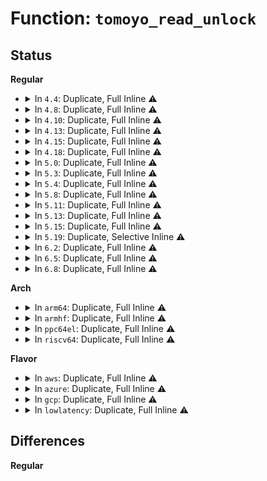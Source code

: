 # Function: <code>tomoyo_read_unlock</code>

## Status
<b>Regular</b>
<ul>
<li>
<details>
<summary>In <code>4.4</code>: Duplicate, Full Inline ⚠️</summary>

**Collision:** Static Duplication

**Inline:** Full

**Transformation:** False

**Instances:**

```
In security/tomoyo/common.c (ffffffff81f98e9b)
Location: security/tomoyo/common.h:1107
Inline: True
Inline callers:
  - security/tomoyo/common.c:tomoyo_load_builtin_policy
  - security/tomoyo/common.c:tomoyo_read_control
  - security/tomoyo/common.c:tomoyo_write_control
  - security/tomoyo/common.c:tomoyo_check_profile
```
```
In security/tomoyo/file.c (ffffffff8136f460)
Location: security/tomoyo/common.h:1107
Inline: True
Inline callers:
  - security/tomoyo/file.c:tomoyo_path_number_perm
  - security/tomoyo/file.c:tomoyo_check_open_permission
  - security/tomoyo/file.c:tomoyo_path_perm
  - security/tomoyo/file.c:tomoyo_mkdev_perm
  - security/tomoyo/file.c:tomoyo_path2_perm
```
```
In security/tomoyo/mount.c (ffffffff81371751)
Location: security/tomoyo/common.h:1107
Inline: True
Inline callers:
  - security/tomoyo/mount.c:tomoyo_mount_permission
```
```
In security/tomoyo/network.c (ffffffff81371a5c)
Location: security/tomoyo/common.h:1107
Inline: True
Inline callers:
  - security/tomoyo/network.c:tomoyo_unix_entry
```
```
In security/tomoyo/securityfs_if.c (ffffffff81372f7a)
Location: security/tomoyo/common.h:1107
Inline: True
Inline callers:
  - security/tomoyo/securityfs_if.c:tomoyo_write_self
```
```
In security/tomoyo/tomoyo.c (ffffffff813735ed)
Location: security/tomoyo/common.h:1107
Inline: True
```
</details>
</li>
<li>
<details>
<summary>In <code>4.8</code>: Duplicate, Full Inline ⚠️</summary>

**Collision:** Static Duplication

**Inline:** Full

**Transformation:** False

**Instances:**

```
In security/tomoyo/common.c (ffffffff813a1caa)
Location: security/tomoyo/common.h:1107
Inline: True
Inline callers:
  - security/tomoyo/common.c:tomoyo_check_profile
  - security/tomoyo/common.c:tomoyo_write_control
  - security/tomoyo/common.c:tomoyo_read_control
  - security/tomoyo/common.c:tomoyo_load_builtin_policy
```
```
In security/tomoyo/file.c (ffffffff813a5f05)
Location: security/tomoyo/common.h:1107
Inline: True
Inline callers:
  - security/tomoyo/file.c:tomoyo_path2_perm
  - security/tomoyo/file.c:tomoyo_mkdev_perm
  - security/tomoyo/file.c:tomoyo_path_perm
  - security/tomoyo/file.c:tomoyo_check_open_permission
  - security/tomoyo/file.c:tomoyo_path_number_perm
```
```
In security/tomoyo/mount.c (ffffffff813a7b61)
Location: security/tomoyo/common.h:1107
Inline: True
Inline callers:
  - security/tomoyo/mount.c:tomoyo_mount_permission
```
```
In security/tomoyo/network.c (ffffffff813a7e7c)
Location: security/tomoyo/common.h:1107
Inline: True
Inline callers:
  - security/tomoyo/network.c:tomoyo_unix_entry
```
```
In security/tomoyo/securityfs_if.c (ffffffff813a924a)
Location: security/tomoyo/common.h:1107
Inline: True
Inline callers:
  - security/tomoyo/securityfs_if.c:tomoyo_write_self
```
```
In security/tomoyo/tomoyo.c (ffffffff813a9a0d)
Location: security/tomoyo/common.h:1107
Inline: True
```
</details>
</li>
<li>
<details>
<summary>In <code>4.10</code>: Duplicate, Full Inline ⚠️</summary>

**Collision:** Static Duplication

**Inline:** Full

**Transformation:** False

**Instances:**

```
In security/tomoyo/common.c (ffffffff813b882a)
Location: security/tomoyo/common.h:1107
Inline: True
Inline callers:
  - security/tomoyo/common.c:tomoyo_check_profile
  - security/tomoyo/common.c:tomoyo_write_control
  - security/tomoyo/common.c:tomoyo_read_control
  - security/tomoyo/common.c:tomoyo_load_builtin_policy
```
```
In security/tomoyo/file.c (ffffffff813bca85)
Location: security/tomoyo/common.h:1107
Inline: True
Inline callers:
  - security/tomoyo/file.c:tomoyo_path2_perm
  - security/tomoyo/file.c:tomoyo_mkdev_perm
  - security/tomoyo/file.c:tomoyo_path_perm
  - security/tomoyo/file.c:tomoyo_check_open_permission
  - security/tomoyo/file.c:tomoyo_path_number_perm
```
```
In security/tomoyo/mount.c (ffffffff813be6f1)
Location: security/tomoyo/common.h:1107
Inline: True
Inline callers:
  - security/tomoyo/mount.c:tomoyo_mount_permission
```
```
In security/tomoyo/network.c (ffffffff813bea0c)
Location: security/tomoyo/common.h:1107
Inline: True
Inline callers:
  - security/tomoyo/network.c:tomoyo_unix_entry
```
```
In security/tomoyo/securityfs_if.c (ffffffff813bfdba)
Location: security/tomoyo/common.h:1107
Inline: True
Inline callers:
  - security/tomoyo/securityfs_if.c:tomoyo_write_self
```
```
In security/tomoyo/tomoyo.c (ffffffff813c057d)
Location: security/tomoyo/common.h:1107
Inline: True
```
</details>
</li>
<li>
<details>
<summary>In <code>4.13</code>: Duplicate, Full Inline ⚠️</summary>

**Collision:** Static Duplication

**Inline:** Full

**Transformation:** False

**Instances:**

```
In security/tomoyo/common.c (ffffffff813cf0de)
Location: security/tomoyo/common.h:1109
Inline: True
Inline callers:
  - security/tomoyo/common.c:tomoyo_check_profile
  - security/tomoyo/common.c:tomoyo_write_control
  - security/tomoyo/common.c:tomoyo_read_control
  - security/tomoyo/common.c:tomoyo_load_builtin_policy
```
```
In security/tomoyo/file.c (ffffffff813d33e7)
Location: security/tomoyo/common.h:1109
Inline: True
Inline callers:
  - security/tomoyo/file.c:tomoyo_path2_perm
  - security/tomoyo/file.c:tomoyo_mkdev_perm
  - security/tomoyo/file.c:tomoyo_path_perm
  - security/tomoyo/file.c:tomoyo_check_open_permission
  - security/tomoyo/file.c:tomoyo_path_number_perm
```
```
In security/tomoyo/mount.c (ffffffff813d4ff1)
Location: security/tomoyo/common.h:1109
Inline: True
Inline callers:
  - security/tomoyo/mount.c:tomoyo_mount_permission
```
```
In security/tomoyo/network.c (ffffffff813d54ca)
Location: security/tomoyo/common.h:1109
Inline: True
Inline callers:
  - security/tomoyo/network.c:tomoyo_unix_entry
```
```
In security/tomoyo/securityfs_if.c (ffffffff813d666f)
Location: security/tomoyo/common.h:1109
Inline: True
Inline callers:
  - security/tomoyo/securityfs_if.c:tomoyo_write_self
```
```
In security/tomoyo/tomoyo.c (ffffffff813d6ef0)
Location: security/tomoyo/common.h:1109
Inline: True
```
</details>
</li>
<li>
<details>
<summary>In <code>4.15</code>: Duplicate, Full Inline ⚠️</summary>

**Collision:** Static Duplication

**Inline:** Full

**Transformation:** False

**Instances:**

```
In security/tomoyo/common.c (ffffffff813f558e)
Location: security/tomoyo/common.h:1111
Inline: True
Inline callers:
  - security/tomoyo/common.c:tomoyo_check_profile
  - security/tomoyo/common.c:tomoyo_write_control
  - security/tomoyo/common.c:tomoyo_read_control
  - security/tomoyo/common.c:tomoyo_load_builtin_policy
```
```
In security/tomoyo/file.c (ffffffff813f98f7)
Location: security/tomoyo/common.h:1111
Inline: True
Inline callers:
  - security/tomoyo/file.c:tomoyo_path2_perm
  - security/tomoyo/file.c:tomoyo_mkdev_perm
  - security/tomoyo/file.c:tomoyo_path_perm
  - security/tomoyo/file.c:tomoyo_check_open_permission
  - security/tomoyo/file.c:tomoyo_path_number_perm
```
```
In security/tomoyo/mount.c (ffffffff813fb501)
Location: security/tomoyo/common.h:1111
Inline: True
Inline callers:
  - security/tomoyo/mount.c:tomoyo_mount_permission
```
```
In security/tomoyo/network.c (ffffffff813fb8ca)
Location: security/tomoyo/common.h:1111
Inline: True
Inline callers:
  - security/tomoyo/network.c:tomoyo_unix_entry
```
```
In security/tomoyo/securityfs_if.c (ffffffff813fcb9f)
Location: security/tomoyo/common.h:1111
Inline: True
Inline callers:
  - security/tomoyo/securityfs_if.c:tomoyo_write_self
```
```
In security/tomoyo/tomoyo.c (ffffffff813fd420)
Location: security/tomoyo/common.h:1111
Inline: True
```
</details>
</li>
<li>
<details>
<summary>In <code>4.18</code>: Duplicate, Full Inline ⚠️</summary>

**Collision:** Static Duplication

**Inline:** Full

**Transformation:** False

**Instances:**

```
In security/tomoyo/common.c (ffffffff814264d6)
Location: security/tomoyo/common.h:1108
Inline: True
Inline callers:
  - security/tomoyo/common.c:tomoyo_check_profile
  - security/tomoyo/common.c:tomoyo_write_control
  - security/tomoyo/common.c:tomoyo_read_control
  - security/tomoyo/common.c:tomoyo_load_builtin_policy
```
```
In security/tomoyo/file.c (ffffffff8142a7f8)
Location: security/tomoyo/common.h:1108
Inline: True
Inline callers:
  - security/tomoyo/file.c:tomoyo_path2_perm
  - security/tomoyo/file.c:tomoyo_mkdev_perm
  - security/tomoyo/file.c:tomoyo_path_perm
  - security/tomoyo/file.c:tomoyo_check_open_permission
  - security/tomoyo/file.c:tomoyo_path_number_perm
```
```
In security/tomoyo/mount.c (ffffffff8142c481)
Location: security/tomoyo/common.h:1108
Inline: True
Inline callers:
  - security/tomoyo/mount.c:tomoyo_mount_permission
```
```
In security/tomoyo/network.c (ffffffff8142c77b)
Location: security/tomoyo/common.h:1108
Inline: True
Inline callers:
  - security/tomoyo/network.c:tomoyo_unix_entry
```
```
In security/tomoyo/securityfs_if.c (ffffffff8142dad1)
Location: security/tomoyo/common.h:1108
Inline: True
Inline callers:
  - security/tomoyo/securityfs_if.c:tomoyo_write_self
```
```
In security/tomoyo/tomoyo.c (ffffffff8142e302)
Location: security/tomoyo/common.h:1108
Inline: True
```
</details>
</li>
<li>
<details>
<summary>In <code>5.0</code>: Duplicate, Full Inline ⚠️</summary>

**Collision:** Static Duplication

**Inline:** Full

**Transformation:** False

**Instances:**

```
In security/tomoyo/common.c (ffffffff81442bd6)
Location: security/tomoyo/common.h:1111
Inline: True
Inline callers:
  - security/tomoyo/common.c:tomoyo_check_profile
  - security/tomoyo/common.c:tomoyo_write_control
  - security/tomoyo/common.c:tomoyo_read_control
  - security/tomoyo/common.c:tomoyo_load_builtin_policy
```
```
In security/tomoyo/file.c (ffffffff814470c8)
Location: security/tomoyo/common.h:1111
Inline: True
Inline callers:
  - security/tomoyo/file.c:tomoyo_path2_perm
  - security/tomoyo/file.c:tomoyo_mkdev_perm
  - security/tomoyo/file.c:tomoyo_path_perm
  - security/tomoyo/file.c:tomoyo_check_open_permission
  - security/tomoyo/file.c:tomoyo_path_number_perm
```
```
In security/tomoyo/mount.c (ffffffff81448dd1)
Location: security/tomoyo/common.h:1111
Inline: True
Inline callers:
  - security/tomoyo/mount.c:tomoyo_mount_permission
```
```
In security/tomoyo/network.c (ffffffff814490cb)
Location: security/tomoyo/common.h:1111
Inline: True
Inline callers:
  - security/tomoyo/network.c:tomoyo_unix_entry
```
```
In security/tomoyo/securityfs_if.c (ffffffff8144a421)
Location: security/tomoyo/common.h:1111
Inline: True
Inline callers:
  - security/tomoyo/securityfs_if.c:tomoyo_write_self
```
```
In security/tomoyo/tomoyo.c (ffffffff8144ac8d)
Location: security/tomoyo/common.h:1111
Inline: True
```
</details>
</li>
<li>
<details>
<summary>In <code>5.3</code>: Duplicate, Full Inline ⚠️</summary>

**Collision:** Static Duplication

**Inline:** Full

**Transformation:** False

**Instances:**

```
In security/tomoyo/common.c (ffffffff814707ae)
Location: security/tomoyo/common.h:1121
Inline: True
Inline callers:
  - security/tomoyo/common.c:tomoyo_check_profile
  - security/tomoyo/common.c:tomoyo_write_control
  - security/tomoyo/common.c:tomoyo_read_control
  - security/tomoyo/common.c:tomoyo_load_builtin_policy
```
```
In security/tomoyo/file.c (ffffffff81474cdb)
Location: security/tomoyo/common.h:1121
Inline: True
Inline callers:
  - security/tomoyo/file.c:tomoyo_path2_perm
  - security/tomoyo/file.c:tomoyo_mkdev_perm
  - security/tomoyo/file.c:tomoyo_path_perm
  - security/tomoyo/file.c:tomoyo_check_open_permission
  - security/tomoyo/file.c:tomoyo_path_number_perm
```
```
In security/tomoyo/mount.c (ffffffff81476a01)
Location: security/tomoyo/common.h:1121
Inline: True
Inline callers:
  - security/tomoyo/mount.c:tomoyo_mount_permission
```
```
In security/tomoyo/network.c (ffffffff81476ece)
Location: security/tomoyo/common.h:1121
Inline: True
Inline callers:
  - security/tomoyo/network.c:tomoyo_unix_entry
```
```
In security/tomoyo/securityfs_if.c (ffffffff81478200)
Location: security/tomoyo/common.h:1121
Inline: True
Inline callers:
  - security/tomoyo/securityfs_if.c:tomoyo_write_self
```
```
In security/tomoyo/tomoyo.c (ffffffff81478915)
Location: security/tomoyo/common.h:1121
Inline: True
```
</details>
</li>
<li>
<details>
<summary>In <code>5.4</code>: Duplicate, Full Inline ⚠️</summary>

**Collision:** Static Duplication

**Inline:** Full

**Transformation:** False

**Instances:**

```
In security/tomoyo/common.c (ffffffff8148a56e)
Location: security/tomoyo/common.h:1121
Inline: True
Inline callers:
  - security/tomoyo/common.c:tomoyo_check_profile
  - security/tomoyo/common.c:tomoyo_write_control
  - security/tomoyo/common.c:tomoyo_read_control
  - security/tomoyo/common.c:tomoyo_load_builtin_policy
```
```
In security/tomoyo/file.c (ffffffff8148ea7b)
Location: security/tomoyo/common.h:1121
Inline: True
Inline callers:
  - security/tomoyo/file.c:tomoyo_path2_perm
  - security/tomoyo/file.c:tomoyo_mkdev_perm
  - security/tomoyo/file.c:tomoyo_path_perm
  - security/tomoyo/file.c:tomoyo_check_open_permission
  - security/tomoyo/file.c:tomoyo_path_number_perm
```
```
In security/tomoyo/mount.c (ffffffff814907a1)
Location: security/tomoyo/common.h:1121
Inline: True
Inline callers:
  - security/tomoyo/mount.c:tomoyo_mount_permission
```
```
In security/tomoyo/network.c (ffffffff81490c6e)
Location: security/tomoyo/common.h:1121
Inline: True
Inline callers:
  - security/tomoyo/network.c:tomoyo_unix_entry
```
```
In security/tomoyo/securityfs_if.c (ffffffff81491f20)
Location: security/tomoyo/common.h:1121
Inline: True
Inline callers:
  - security/tomoyo/securityfs_if.c:tomoyo_write_self
```
```
In security/tomoyo/tomoyo.c (ffffffff81492635)
Location: security/tomoyo/common.h:1121
Inline: True
```
</details>
</li>
<li>
<details>
<summary>In <code>5.8</code>: Duplicate, Full Inline ⚠️</summary>

**Collision:** Static Duplication

**Inline:** Full

**Transformation:** False

**Instances:**

```
In security/tomoyo/common.c (ffffffff814e16fe)
Location: security/tomoyo/common.h:1121
Inline: True
Inline callers:
  - security/tomoyo/common.c:tomoyo_check_profile
  - security/tomoyo/common.c:tomoyo_write_control
  - security/tomoyo/common.c:tomoyo_read_control
  - security/tomoyo/common.c:tomoyo_load_builtin_policy
```
```
In security/tomoyo/file.c (ffffffff814e5d0b)
Location: security/tomoyo/common.h:1121
Inline: True
Inline callers:
  - security/tomoyo/file.c:tomoyo_path2_perm
  - security/tomoyo/file.c:tomoyo_mkdev_perm
  - security/tomoyo/file.c:tomoyo_path_perm
  - security/tomoyo/file.c:tomoyo_check_open_permission
  - security/tomoyo/file.c:tomoyo_path_number_perm
```
```
In security/tomoyo/mount.c (ffffffff814e7b21)
Location: security/tomoyo/common.h:1121
Inline: True
Inline callers:
  - security/tomoyo/mount.c:tomoyo_mount_permission
```
```
In security/tomoyo/network.c (ffffffff814e7ffe)
Location: security/tomoyo/common.h:1121
Inline: True
Inline callers:
  - security/tomoyo/network.c:tomoyo_unix_entry
  - security/tomoyo/network.c:tomoyo_inet_entry
```
```
In security/tomoyo/securityfs_if.c (ffffffff814e92f0)
Location: security/tomoyo/common.h:1121
Inline: True
Inline callers:
  - security/tomoyo/securityfs_if.c:tomoyo_write_self
```
```
In security/tomoyo/tomoyo.c (ffffffff814e9a25)
Location: security/tomoyo/common.h:1121
Inline: True
```
</details>
</li>
<li>
<details>
<summary>In <code>5.11</code>: Duplicate, Full Inline ⚠️</summary>

**Collision:** Static Duplication

**Inline:** Full

**Transformation:** False

**Instances:**

```
In security/tomoyo/common.c (ffffffff814feb2e)
Location: security/tomoyo/common.h:1121
Inline: True
Inline callers:
  - security/tomoyo/common.c:tomoyo_check_profile
  - security/tomoyo/common.c:tomoyo_write_control
  - security/tomoyo/common.c:tomoyo_read_control
  - security/tomoyo/common.c:tomoyo_load_builtin_policy
```
```
In security/tomoyo/file.c (ffffffff8150310b)
Location: security/tomoyo/common.h:1121
Inline: True
Inline callers:
  - security/tomoyo/file.c:tomoyo_path2_perm
  - security/tomoyo/file.c:tomoyo_mkdev_perm
  - security/tomoyo/file.c:tomoyo_path_perm
  - security/tomoyo/file.c:tomoyo_check_open_permission
  - security/tomoyo/file.c:tomoyo_path_number_perm
```
```
In security/tomoyo/mount.c (ffffffff81504ea1)
Location: security/tomoyo/common.h:1121
Inline: True
Inline callers:
  - security/tomoyo/mount.c:tomoyo_mount_permission
```
```
In security/tomoyo/network.c (ffffffff8150537e)
Location: security/tomoyo/common.h:1121
Inline: True
Inline callers:
  - security/tomoyo/network.c:tomoyo_unix_entry
  - security/tomoyo/network.c:tomoyo_inet_entry
```
```
In security/tomoyo/securityfs_if.c (ffffffff81506615)
Location: security/tomoyo/common.h:1121
Inline: True
Inline callers:
  - security/tomoyo/securityfs_if.c:tomoyo_write_self
```
```
In security/tomoyo/tomoyo.c (ffffffff81506d45)
Location: security/tomoyo/common.h:1121
Inline: True
```
</details>
</li>
<li>
<details>
<summary>In <code>5.13</code>: Duplicate, Full Inline ⚠️</summary>

**Collision:** Static Duplication

**Inline:** Full

**Transformation:** False

**Instances:**

```
In security/tomoyo/common.c (ffffffff815057ce)
Location: security/tomoyo/common.h:1121
Inline: True
Inline callers:
  - security/tomoyo/common.c:tomoyo_check_profile
  - security/tomoyo/common.c:tomoyo_write_control
  - security/tomoyo/common.c:tomoyo_read_control
  - security/tomoyo/common.c:tomoyo_load_builtin_policy
```
```
In security/tomoyo/file.c (ffffffff81509cdb)
Location: security/tomoyo/common.h:1121
Inline: True
Inline callers:
  - security/tomoyo/file.c:tomoyo_path2_perm
  - security/tomoyo/file.c:tomoyo_mkdev_perm
  - security/tomoyo/file.c:tomoyo_path_perm
  - security/tomoyo/file.c:tomoyo_check_open_permission
  - security/tomoyo/file.c:tomoyo_path_number_perm
```
```
In security/tomoyo/mount.c (ffffffff8150ba21)
Location: security/tomoyo/common.h:1121
Inline: True
Inline callers:
  - security/tomoyo/mount.c:tomoyo_mount_permission
```
```
In security/tomoyo/network.c (ffffffff8150befe)
Location: security/tomoyo/common.h:1121
Inline: True
Inline callers:
  - security/tomoyo/network.c:tomoyo_unix_entry
  - security/tomoyo/network.c:tomoyo_check_inet_address
```
```
In security/tomoyo/securityfs_if.c (ffffffff8150d155)
Location: security/tomoyo/common.h:1121
Inline: True
Inline callers:
  - security/tomoyo/securityfs_if.c:tomoyo_write_self
```
```
In security/tomoyo/tomoyo.c (ffffffff8150d885)
Location: security/tomoyo/common.h:1121
Inline: True
```
</details>
</li>
<li>
<details>
<summary>In <code>5.15</code>: Duplicate, Full Inline ⚠️</summary>

**Collision:** Static Duplication

**Inline:** Full

**Transformation:** False

**Instances:**

```
In security/tomoyo/common.c (ffffffff815625ff)
Location: security/tomoyo/common.h:1121
Inline: True
Inline callers:
  - security/tomoyo/common.c:tomoyo_check_profile
  - security/tomoyo/common.c:tomoyo_write_control
  - security/tomoyo/common.c:tomoyo_read_control
  - security/tomoyo/common.c:tomoyo_load_builtin_policy
```
```
In security/tomoyo/file.c (ffffffff815671c7)
Location: security/tomoyo/common.h:1121
Inline: True
Inline callers:
  - security/tomoyo/file.c:tomoyo_path2_perm
  - security/tomoyo/file.c:tomoyo_mkdev_perm
  - security/tomoyo/file.c:tomoyo_path_perm
  - security/tomoyo/file.c:tomoyo_check_open_permission
  - security/tomoyo/file.c:tomoyo_path_number_perm
```
```
In security/tomoyo/mount.c (ffffffff81569291)
Location: security/tomoyo/common.h:1121
Inline: True
Inline callers:
  - security/tomoyo/mount.c:tomoyo_mount_permission
```
```
In security/tomoyo/network.c (ffffffff81569a41)
Location: security/tomoyo/common.h:1121
Inline: True
Inline callers:
  - security/tomoyo/network.c:tomoyo_unix_entry
  - security/tomoyo/network.c:tomoyo_check_inet_address
```
```
In security/tomoyo/securityfs_if.c (ffffffff8156ac9e)
Location: security/tomoyo/common.h:1121
Inline: True
Inline callers:
  - security/tomoyo/securityfs_if.c:tomoyo_write_self
```
```
In security/tomoyo/tomoyo.c (ffffffff8156b3d5)
Location: security/tomoyo/common.h:1121
Inline: True
```
</details>
</li>
<li>
<details>
<summary>In <code>5.19</code>: Duplicate, Selective Inline ⚠️</summary>

```c
void tomoyo_read_unlock(int idx);
```

**Collision:** Static Duplication

**Inline:** Selective

**Transformation:** False

**Instances:**

```
In security/tomoyo/common.c (ffffffff815fd6df)
Location: security/tomoyo/common.h:1120
Inline: True
Inline callers:
  - security/tomoyo/common.c:tomoyo_check_profile
  - security/tomoyo/common.c:tomoyo_write_control
  - security/tomoyo/common.c:tomoyo_read_control
Direct callers:
  - security/tomoyo/common.c:tomoyo_load_builtin_policy
```
```
In security/tomoyo/file.c (ffffffff81602d78)
Location: security/tomoyo/common.h:1120
Inline: True
Inline callers:
  - security/tomoyo/file.c:tomoyo_path2_perm
  - security/tomoyo/file.c:tomoyo_mkdev_perm
  - security/tomoyo/file.c:tomoyo_path_perm
  - security/tomoyo/file.c:tomoyo_check_open_permission
  - security/tomoyo/file.c:tomoyo_path_number_perm
```
```
In security/tomoyo/mount.c (ffffffff81605005)
Location: security/tomoyo/common.h:1120
Inline: True
Inline callers:
  - security/tomoyo/mount.c:tomoyo_mount_permission
```
```
In security/tomoyo/network.c (ffffffff81605884)
Location: security/tomoyo/common.h:1120
Inline: True
Inline callers:
  - security/tomoyo/network.c:tomoyo_unix_entry
  - security/tomoyo/network.c:tomoyo_check_inet_address
```
```
In security/tomoyo/securityfs_if.c (ffffffff81606cf8)
Location: security/tomoyo/common.h:1120
Inline: True
Inline callers:
  - security/tomoyo/securityfs_if.c:tomoyo_write_self
```
```
In security/tomoyo/tomoyo.c (ffffffff816075dd)
Location: security/tomoyo/common.h:1120
Inline: True
```
**Symbols:**

```
ffffffff815f7150-ffffffff815f7189: tomoyo_read_unlock (STB_LOCAL)
```
</details>
</li>
<li>
<details>
<summary>In <code>6.2</code>: Duplicate, Full Inline ⚠️</summary>

**Collision:** Static Duplication

**Inline:** Full

**Transformation:** False

**Instances:**

```
In security/tomoyo/common.c (ffffffff816ae4cb)
Location: security/tomoyo/common.h:1120
Inline: True
Inline callers:
  - security/tomoyo/common.c:tomoyo_check_profile
  - security/tomoyo/common.c:tomoyo_write_control
  - security/tomoyo/common.c:tomoyo_read_control
  - security/tomoyo/common.c:tomoyo_load_builtin_policy
```
```
In security/tomoyo/file.c (ffffffff816b3ef8)
Location: security/tomoyo/common.h:1120
Inline: True
Inline callers:
  - security/tomoyo/file.c:tomoyo_path2_perm
  - security/tomoyo/file.c:tomoyo_mkdev_perm
  - security/tomoyo/file.c:tomoyo_path_perm
  - security/tomoyo/file.c:tomoyo_check_open_permission
  - security/tomoyo/file.c:tomoyo_path_number_perm
```
```
In security/tomoyo/mount.c (ffffffff816b6335)
Location: security/tomoyo/common.h:1120
Inline: True
Inline callers:
  - security/tomoyo/mount.c:tomoyo_mount_permission
```
```
In security/tomoyo/network.c (ffffffff816b6c74)
Location: security/tomoyo/common.h:1120
Inline: True
Inline callers:
  - security/tomoyo/network.c:tomoyo_unix_entry
  - security/tomoyo/network.c:tomoyo_check_inet_address
```
```
In security/tomoyo/securityfs_if.c (ffffffff816b8238)
Location: security/tomoyo/common.h:1120
Inline: True
Inline callers:
  - security/tomoyo/securityfs_if.c:tomoyo_write_self
```
```
In security/tomoyo/tomoyo.c (ffffffff816b8d0d)
Location: security/tomoyo/common.h:1120
Inline: True
```
</details>
</li>
<li>
<details>
<summary>In <code>6.5</code>: Duplicate, Full Inline ⚠️</summary>

**Collision:** Static Duplication

**Inline:** Full

**Transformation:** False

**Instances:**

```
In security/tomoyo/common.c (ffffffff816e6efb)
Location: security/tomoyo/common.h:1120
Inline: True
Inline callers:
  - security/tomoyo/common.c:tomoyo_check_profile
  - security/tomoyo/common.c:tomoyo_write_control
  - security/tomoyo/common.c:tomoyo_read_control
  - security/tomoyo/common.c:tomoyo_load_builtin_policy
```
```
In security/tomoyo/file.c (ffffffff816ec8b8)
Location: security/tomoyo/common.h:1120
Inline: True
Inline callers:
  - security/tomoyo/file.c:tomoyo_path2_perm
  - security/tomoyo/file.c:tomoyo_mkdev_perm
  - security/tomoyo/file.c:tomoyo_path_perm
  - security/tomoyo/file.c:tomoyo_check_open_permission
  - security/tomoyo/file.c:tomoyo_path_number_perm
```
```
In security/tomoyo/mount.c (ffffffff816eed45)
Location: security/tomoyo/common.h:1120
Inline: True
Inline callers:
  - security/tomoyo/mount.c:tomoyo_mount_permission
```
```
In security/tomoyo/network.c (ffffffff816ef654)
Location: security/tomoyo/common.h:1120
Inline: True
Inline callers:
  - security/tomoyo/network.c:tomoyo_unix_entry
  - security/tomoyo/network.c:tomoyo_check_inet_address
```
```
In security/tomoyo/securityfs_if.c (ffffffff816f0c08)
Location: security/tomoyo/common.h:1120
Inline: True
Inline callers:
  - security/tomoyo/securityfs_if.c:tomoyo_write_self
```
```
In security/tomoyo/tomoyo.c (ffffffff816f16e0)
Location: security/tomoyo/common.h:1120
Inline: True
```
</details>
</li>
<li>
<details>
<summary>In <code>6.8</code>: Duplicate, Full Inline ⚠️</summary>

**Collision:** Static Duplication

**Inline:** Full

**Transformation:** False

**Instances:**

```
In security/tomoyo/common.c (ffffffff81723c0b)
Location: security/tomoyo/common.h:1118
Inline: True
Inline callers:
  - security/tomoyo/common.c:tomoyo_check_profile
  - security/tomoyo/common.c:tomoyo_write_control
  - security/tomoyo/common.c:tomoyo_read_control
  - security/tomoyo/common.c:tomoyo_load_builtin_policy
```
```
In security/tomoyo/file.c (ffffffff81729688)
Location: security/tomoyo/common.h:1118
Inline: True
Inline callers:
  - security/tomoyo/file.c:tomoyo_path2_perm
  - security/tomoyo/file.c:tomoyo_mkdev_perm
  - security/tomoyo/file.c:tomoyo_path_perm
  - security/tomoyo/file.c:tomoyo_check_open_permission
  - security/tomoyo/file.c:tomoyo_path_number_perm
```
```
In security/tomoyo/mount.c (ffffffff8172bb15)
Location: security/tomoyo/common.h:1118
Inline: True
Inline callers:
  - security/tomoyo/mount.c:tomoyo_mount_permission
```
```
In security/tomoyo/network.c (ffffffff8172c424)
Location: security/tomoyo/common.h:1118
Inline: True
Inline callers:
  - security/tomoyo/network.c:tomoyo_unix_entry
  - security/tomoyo/network.c:tomoyo_check_inet_address
```
```
In security/tomoyo/securityfs_if.c (ffffffff8172d9d8)
Location: security/tomoyo/common.h:1118
Inline: True
Inline callers:
  - security/tomoyo/securityfs_if.c:tomoyo_write_self
```
```
In security/tomoyo/tomoyo.c (ffffffff8172e4b0)
Location: security/tomoyo/common.h:1118
Inline: True
```
</details>
</li>
</ul>
<b>Arch</b>
<ul>
<li>
<details>
<summary>In <code>arm64</code>: Duplicate, Full Inline ⚠️</summary>

**Collision:** Static Duplication

**Inline:** Full

**Transformation:** False

**Instances:**

```
In security/tomoyo/common.c (ffff80001057d9d4)
Location: security/tomoyo/common.h:1121
Inline: True
Inline callers:
  - security/tomoyo/common.c:tomoyo_check_profile
  - security/tomoyo/common.c:tomoyo_write_control
  - security/tomoyo/common.c:tomoyo_read_control
  - security/tomoyo/common.c:tomoyo_load_builtin_policy
```
```
In security/tomoyo/file.c (ffff8000105823e8)
Location: security/tomoyo/common.h:1121
Inline: True
Inline callers:
  - security/tomoyo/file.c:tomoyo_path2_perm
  - security/tomoyo/file.c:tomoyo_mkdev_perm
  - security/tomoyo/file.c:tomoyo_path_perm
  - security/tomoyo/file.c:tomoyo_check_open_permission
  - security/tomoyo/file.c:tomoyo_path_number_perm
```
```
In security/tomoyo/mount.c (ffff8000105849f8)
Location: security/tomoyo/common.h:1121
Inline: True
Inline callers:
  - security/tomoyo/mount.c:tomoyo_mount_permission
```
```
In security/tomoyo/network.c (ffff8000105850a0)
Location: security/tomoyo/common.h:1121
Inline: True
Inline callers:
  - security/tomoyo/network.c:tomoyo_unix_entry
```
```
In security/tomoyo/securityfs_if.c (ffff8000105866c4)
Location: security/tomoyo/common.h:1121
Inline: True
Inline callers:
  - security/tomoyo/securityfs_if.c:tomoyo_write_self
```
```
In security/tomoyo/tomoyo.c (ffff800010587234)
Location: security/tomoyo/common.h:1121
Inline: True
```
</details>
</li>
<li>
<details>
<summary>In <code>armhf</code>: Duplicate, Full Inline ⚠️</summary>

**Collision:** Static Duplication

**Inline:** Full

**Transformation:** False

**Instances:**

```
In security/tomoyo/common.c (c072ff50)
Location: security/tomoyo/common.h:1121
Inline: True
Inline callers:
  - security/tomoyo/common.c:tomoyo_check_profile
  - security/tomoyo/common.c:tomoyo_write_control
  - security/tomoyo/common.c:tomoyo_read_control
  - security/tomoyo/common.c:tomoyo_load_builtin_policy
```
```
In security/tomoyo/file.c (c0734318)
Location: security/tomoyo/common.h:1121
Inline: True
Inline callers:
  - security/tomoyo/file.c:tomoyo_path2_perm
  - security/tomoyo/file.c:tomoyo_mkdev_perm
  - security/tomoyo/file.c:tomoyo_path_perm
  - security/tomoyo/file.c:tomoyo_check_open_permission
  - security/tomoyo/file.c:tomoyo_path_number_perm
```
```
In security/tomoyo/mount.c (c0736470)
Location: security/tomoyo/common.h:1121
Inline: True
Inline callers:
  - security/tomoyo/mount.c:tomoyo_mount_permission
```
```
In security/tomoyo/network.c (c0736a5c)
Location: security/tomoyo/common.h:1121
Inline: True
Inline callers:
  - security/tomoyo/network.c:tomoyo_unix_entry
```
```
In security/tomoyo/securityfs_if.c (c0738098)
Location: security/tomoyo/common.h:1121
Inline: True
Inline callers:
  - security/tomoyo/securityfs_if.c:tomoyo_write_self
```
```
In security/tomoyo/tomoyo.c (c0738a14)
Location: security/tomoyo/common.h:1121
Inline: True
```
</details>
</li>
<li>
<details>
<summary>In <code>ppc64el</code>: Duplicate, Full Inline ⚠️</summary>

**Collision:** Static Duplication

**Inline:** Full

**Transformation:** False

**Instances:**

```
In security/tomoyo/common.c (c0000000006e97f4)
Location: security/tomoyo/common.h:1121
Inline: True
Inline callers:
  - security/tomoyo/common.c:tomoyo_check_profile
  - security/tomoyo/common.c:tomoyo_write_control
  - security/tomoyo/common.c:tomoyo_read_control
  - security/tomoyo/common.c:tomoyo_load_builtin_policy
```
```
In security/tomoyo/file.c (c0000000006f0ccc)
Location: security/tomoyo/common.h:1121
Inline: True
Inline callers:
  - security/tomoyo/file.c:tomoyo_path2_perm
  - security/tomoyo/file.c:tomoyo_mkdev_perm
  - security/tomoyo/file.c:tomoyo_path_perm
  - security/tomoyo/file.c:tomoyo_check_open_permission
  - security/tomoyo/file.c:tomoyo_path_number_perm
```
```
In security/tomoyo/mount.c (c0000000006f3dd4)
Location: security/tomoyo/common.h:1121
Inline: True
Inline callers:
  - security/tomoyo/mount.c:tomoyo_mount_permission
```
```
In security/tomoyo/network.c (c0000000006f4608)
Location: security/tomoyo/common.h:1121
Inline: True
Inline callers:
  - security/tomoyo/network.c:tomoyo_unix_entry
```
```
In security/tomoyo/securityfs_if.c (c0000000006f6784)
Location: security/tomoyo/common.h:1121
Inline: True
Inline callers:
  - security/tomoyo/securityfs_if.c:tomoyo_write_self
```
```
In security/tomoyo/tomoyo.c (c0000000006f7438)
Location: security/tomoyo/common.h:1121
Inline: True
```
</details>
</li>
<li>
<details>
<summary>In <code>riscv64</code>: Duplicate, Full Inline ⚠️</summary>

**Collision:** Static Duplication

**Inline:** Full

**Transformation:** False

**Instances:**

```
In security/tomoyo/common.c (ffffffe0003ced2c)
Location: security/tomoyo/common.h:1121
Inline: True
Inline callers:
  - security/tomoyo/common.c:tomoyo_check_profile
  - security/tomoyo/common.c:tomoyo_write_control
  - security/tomoyo/common.c:tomoyo_read_control
  - security/tomoyo/common.c:tomoyo_load_builtin_policy
```
```
In security/tomoyo/file.c (ffffffe0003d2922)
Location: security/tomoyo/common.h:1121
Inline: True
Inline callers:
  - security/tomoyo/file.c:tomoyo_path2_perm
  - security/tomoyo/file.c:tomoyo_mkdev_perm
  - security/tomoyo/file.c:tomoyo_path_perm
  - security/tomoyo/file.c:tomoyo_check_open_permission
  - security/tomoyo/file.c:tomoyo_path_number_perm
```
```
In security/tomoyo/mount.c (ffffffe0003d48fe)
Location: security/tomoyo/common.h:1121
Inline: True
Inline callers:
  - security/tomoyo/mount.c:tomoyo_mount_permission
```
```
In security/tomoyo/network.c (ffffffe0003d4e12)
Location: security/tomoyo/common.h:1121
Inline: True
Inline callers:
  - security/tomoyo/network.c:tomoyo_unix_entry
```
```
In security/tomoyo/securityfs_if.c (ffffffe0003d606c)
Location: security/tomoyo/common.h:1121
Inline: True
Inline callers:
  - security/tomoyo/securityfs_if.c:tomoyo_write_self
```
```
In security/tomoyo/tomoyo.c (ffffffe0003d6986)
Location: security/tomoyo/common.h:1121
Inline: True
```
</details>
</li>
</ul>
<b>Flavor</b>
<ul>
<li>
<details>
<summary>In <code>aws</code>: Duplicate, Full Inline ⚠️</summary>

**Collision:** Static Duplication

**Inline:** Full

**Transformation:** False

**Instances:**

```
In security/tomoyo/common.c (ffffffff81482b4e)
Location: security/tomoyo/common.h:1121
Inline: True
Inline callers:
  - security/tomoyo/common.c:tomoyo_check_profile
  - security/tomoyo/common.c:tomoyo_write_control
  - security/tomoyo/common.c:tomoyo_read_control
  - security/tomoyo/common.c:tomoyo_load_builtin_policy
```
```
In security/tomoyo/file.c (ffffffff8148705b)
Location: security/tomoyo/common.h:1121
Inline: True
Inline callers:
  - security/tomoyo/file.c:tomoyo_path2_perm
  - security/tomoyo/file.c:tomoyo_mkdev_perm
  - security/tomoyo/file.c:tomoyo_path_perm
  - security/tomoyo/file.c:tomoyo_check_open_permission
  - security/tomoyo/file.c:tomoyo_path_number_perm
```
```
In security/tomoyo/mount.c (ffffffff81488d81)
Location: security/tomoyo/common.h:1121
Inline: True
Inline callers:
  - security/tomoyo/mount.c:tomoyo_mount_permission
```
```
In security/tomoyo/network.c (ffffffff8148924e)
Location: security/tomoyo/common.h:1121
Inline: True
Inline callers:
  - security/tomoyo/network.c:tomoyo_unix_entry
```
```
In security/tomoyo/securityfs_if.c (ffffffff8148a500)
Location: security/tomoyo/common.h:1121
Inline: True
Inline callers:
  - security/tomoyo/securityfs_if.c:tomoyo_write_self
```
```
In security/tomoyo/tomoyo.c (ffffffff8148ac15)
Location: security/tomoyo/common.h:1121
Inline: True
```
</details>
</li>
<li>
<details>
<summary>In <code>azure</code>: Duplicate, Full Inline ⚠️</summary>

**Collision:** Static Duplication

**Inline:** Full

**Transformation:** False

**Instances:**

```
In security/tomoyo/common.c (ffffffff8147356e)
Location: security/tomoyo/common.h:1121
Inline: True
Inline callers:
  - security/tomoyo/common.c:tomoyo_check_profile
  - security/tomoyo/common.c:tomoyo_write_control
  - security/tomoyo/common.c:tomoyo_read_control
  - security/tomoyo/common.c:tomoyo_load_builtin_policy
```
```
In security/tomoyo/file.c (ffffffff81477a7b)
Location: security/tomoyo/common.h:1121
Inline: True
Inline callers:
  - security/tomoyo/file.c:tomoyo_path2_perm
  - security/tomoyo/file.c:tomoyo_mkdev_perm
  - security/tomoyo/file.c:tomoyo_path_perm
  - security/tomoyo/file.c:tomoyo_check_open_permission
  - security/tomoyo/file.c:tomoyo_path_number_perm
```
```
In security/tomoyo/mount.c (ffffffff814797a1)
Location: security/tomoyo/common.h:1121
Inline: True
Inline callers:
  - security/tomoyo/mount.c:tomoyo_mount_permission
```
```
In security/tomoyo/network.c (ffffffff81479c6e)
Location: security/tomoyo/common.h:1121
Inline: True
Inline callers:
  - security/tomoyo/network.c:tomoyo_unix_entry
```
```
In security/tomoyo/securityfs_if.c (ffffffff8147af20)
Location: security/tomoyo/common.h:1121
Inline: True
Inline callers:
  - security/tomoyo/securityfs_if.c:tomoyo_write_self
```
```
In security/tomoyo/tomoyo.c (ffffffff8147b635)
Location: security/tomoyo/common.h:1121
Inline: True
```
</details>
</li>
<li>
<details>
<summary>In <code>gcp</code>: Duplicate, Full Inline ⚠️</summary>

**Collision:** Static Duplication

**Inline:** Full

**Transformation:** False

**Instances:**

```
In security/tomoyo/common.c (ffffffff8147ebee)
Location: security/tomoyo/common.h:1121
Inline: True
Inline callers:
  - security/tomoyo/common.c:tomoyo_check_profile
  - security/tomoyo/common.c:tomoyo_write_control
  - security/tomoyo/common.c:tomoyo_read_control
  - security/tomoyo/common.c:tomoyo_load_builtin_policy
```
```
In security/tomoyo/file.c (ffffffff814830fb)
Location: security/tomoyo/common.h:1121
Inline: True
Inline callers:
  - security/tomoyo/file.c:tomoyo_path2_perm
  - security/tomoyo/file.c:tomoyo_mkdev_perm
  - security/tomoyo/file.c:tomoyo_path_perm
  - security/tomoyo/file.c:tomoyo_check_open_permission
  - security/tomoyo/file.c:tomoyo_path_number_perm
```
```
In security/tomoyo/mount.c (ffffffff81484e21)
Location: security/tomoyo/common.h:1121
Inline: True
Inline callers:
  - security/tomoyo/mount.c:tomoyo_mount_permission
```
```
In security/tomoyo/network.c (ffffffff814852ee)
Location: security/tomoyo/common.h:1121
Inline: True
Inline callers:
  - security/tomoyo/network.c:tomoyo_unix_entry
```
```
In security/tomoyo/securityfs_if.c (ffffffff814865a0)
Location: security/tomoyo/common.h:1121
Inline: True
Inline callers:
  - security/tomoyo/securityfs_if.c:tomoyo_write_self
```
```
In security/tomoyo/tomoyo.c (ffffffff81486cb5)
Location: security/tomoyo/common.h:1121
Inline: True
```
</details>
</li>
<li>
<details>
<summary>In <code>lowlatency</code>: Duplicate, Full Inline ⚠️</summary>

**Collision:** Static Duplication

**Inline:** Full

**Transformation:** False

**Instances:**

```
In security/tomoyo/common.c (ffffffff8149671e)
Location: security/tomoyo/common.h:1121
Inline: True
Inline callers:
  - security/tomoyo/common.c:tomoyo_check_profile
  - security/tomoyo/common.c:tomoyo_write_control
  - security/tomoyo/common.c:tomoyo_read_control
  - security/tomoyo/common.c:tomoyo_load_builtin_policy
```
```
In security/tomoyo/file.c (ffffffff8149ac8b)
Location: security/tomoyo/common.h:1121
Inline: True
Inline callers:
  - security/tomoyo/file.c:tomoyo_path2_perm
  - security/tomoyo/file.c:tomoyo_mkdev_perm
  - security/tomoyo/file.c:tomoyo_path_perm
  - security/tomoyo/file.c:tomoyo_check_open_permission
  - security/tomoyo/file.c:tomoyo_path_number_perm
```
```
In security/tomoyo/mount.c (ffffffff8149c961)
Location: security/tomoyo/common.h:1121
Inline: True
Inline callers:
  - security/tomoyo/mount.c:tomoyo_mount_permission
```
```
In security/tomoyo/network.c (ffffffff8149ce2e)
Location: security/tomoyo/common.h:1121
Inline: True
Inline callers:
  - security/tomoyo/network.c:tomoyo_unix_entry
```
```
In security/tomoyo/securityfs_if.c (ffffffff8149e0e0)
Location: security/tomoyo/common.h:1121
Inline: True
Inline callers:
  - security/tomoyo/securityfs_if.c:tomoyo_write_self
```
```
In security/tomoyo/tomoyo.c (ffffffff8149e7f5)
Location: security/tomoyo/common.h:1121
Inline: True
```
</details>
</li>
</ul>

## Differences
<b>Regular</b>
<ul>
</ul>
